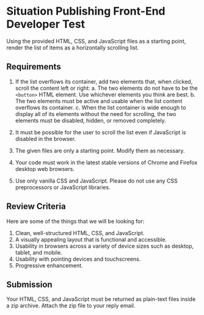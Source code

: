 # Situation Publishing Front-End Developer Test

Using the provided HTML, CSS, and JavaScript files as a starting point, render
the list of items as a horizontally scrolling list.

## Requirements

1. If the list overflows its container, add two elements that, when clicked,
   scroll the content left or right:
   a. The two elements do not have to be the `<button>` HTML element. Use
   whichever elements you think are best.
   b. The two elements must be active and usable when the list content
   overflows its container.
   c. When the list container is wide enough to display all of its elements
   without the need for scrolling, the two elements must be disabled,
   hidden, or removed completely.

2. It must be possible for the user to scroll the list even if JavaScript is
   disabled in the browser.

3. The given files are only a starting point. Modify them as necessary.

4. Your code must work in the latest stable versions of Chrome and Firefox
   desktop web browsers.

5. Use only vanilla CSS and JavaScript. Please do not use any CSS
   preprocessors or JavaScript libraries.

## Review Criteria

Here are some of the things that we will be looking for:

1. Clean, well-structured HTML, CSS, and JavaScript.
2. A visually appealing layout that is functional and accessible.
3. Usability in browsers across a variety of device sizes such as desktop,
   tablet, and mobile.
4. Usability with pointing devices and touchscreens.
5. Progressive enhancement.

## Submission

Your HTML, CSS, and JavaScript must be returned as plain-text files inside a
zip archive. Attach the zip file to your reply email.
